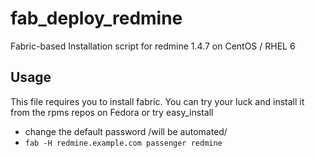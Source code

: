 fab_deploy_redmine
=============

Fabric-based Installation script for redmine 1.4.7 on CentOS / RHEL 6 

Usage
-------

This file requires you to install fabric. You can try your luck and  install it from the rpms repos on Fedora or try easy_install  

* change the default password /will be automated/
* `fab -H redmine.example.com passenger redmine`
